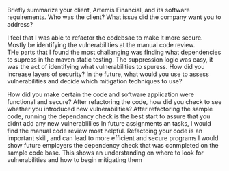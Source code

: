Briefly summarize your client, Artemis Financial, and its software requirements. Who was the client? What issue did the company want you to address?

I feel that I was able to refactor the codebsae to make it more secure. Mostly be identifying the vulnerabilities at the manual code review.   
THe parts that I found the most challanging was fInding what dependencies to supress in the maven static testing. The suppression logic was easy, it was the act of identifying what vulnerabilities to spuress.
How did you increase layers of security? In the future, what would you use to assess vulnerabilities and decide which mitigation techniques to use?

How did you make certain the code and software application were functional and secure? After refactoring the code, how did you check to see whether you introduced new vulnerabilities?
After refactoring the sample code, running the dependancy check is the best start to assure that you didnt add any new vulnerabliliies 
In future assignments an tasks, I would find the manual code review most helpful. Refactoing your code is an important skill, and can lead to more efficient and secure programs
I would show future employers the dependency check that was conmpleted on the sample code base. This shows an understanding on where to look for vulnerabilities and how to begin mitigating them
